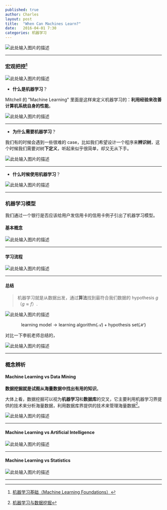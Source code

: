 ```yaml
---
published: true
author: Charles
layout: post
title:  "When Can Machines Learn?"
date:   2016-04-01 7:30
categories: 机器学习 
---
```


![此处输入图片的描述][1]

----------

### 宏观把控[^1]

![此处输入图片的描述][2]

- **什么是机器学习**？

<div class="inline_list">
Mitchell 的 "Machine Learning" 里面是这样来定义机器学习的：<strong>利用经验来改善计算机系统自身的性能</strong>。
</div>

![此处输入图片的描述][3]

----------


- **为什么需要机器学习**？

<div class="inline_list">
我们有的时候会遇到一些很难的 case，比如我们希望设计一个程序来<strong>辨识树</strong>，这个时候我们需要对树<strong>下定义</strong>，听起来似乎很简单，却又无从下手。
</div>

![此处输入图片的描述][4]

----------


- **什么时候使用机器学习**？

![此处输入图片的描述][5]

----------

### 机器学习模型

我们通过一个银行是否应该给用户发信用卡的信用卡例子引出了机器学习模型。


#### 基本概念
![此处输入图片的描述][6]


----------

#### 学习流程
![此处输入图片的描述][7]


----------


#### 总结

> 机器学习就是从数据出发，通过**算法**找到最符合我们数据的 hypothesis $g$（$g \approx f$）.

![此处输入图片的描述][8]

$$\text{learning model} \rightarrow \text{learning algorithm}(\mathcal{A}) + \text{hypothesis set}(\mathcal{H})$$

对比一下李航老师总结的，

![此处输入图片的描述][9]

----------

### 概念辨析

#### Machine Learning vs Data Mining
**数据挖掘就是试图从海量数据中找出有用的知识**。

大体上看，数据挖掘可以视为**机器学习**和**数据库**的交叉，它主要利用机器学习界提供的技术来分析海量数据，利用数据库界提供的技术来管理海量数据[^2]。

![此处输入图片的描述][10]


----------

#### Machine Learning vs Artificial Intelligence
![此处输入图片的描述][11]

----------

#### Machine Learning vs Statistics
![此处输入图片的描述][12]

----------


[^1]: [机器学习基础（Machine Learning Foundations）](https://www.coursera.org/course/ntumlone)
[^2]: [机器学习与数据挖掘](http://wenku.baidu.com/link?url=uGAlJOxGjWmgJ4tD5mJnabjHU1ziMt3OaN8UnMwuPJKfHxpPc93eDnmMdV3fL4SShXstrlcfMFeh-Vgc5JaUlBBdCi21atBUcdz0axRZiO7)


  [1]: http://7xjbdi.com1.z0.glb.clouddn.com/2016-04-03_194735.png
  [2]: http://7xjbdi.com1.z0.glb.clouddn.com/mc_a.png?imageView2/2/w/300
  [3]: http://7xjbdi.com1.z0.glb.clouddn.com/2016-04-03_200749.png
  [4]: http://7xjbdi.com1.z0.glb.clouddn.com/2016-04-03_200613.png
  [5]: http://7xjbdi.com1.z0.glb.clouddn.com/2016-04-03_200945.png
  [6]: http://7xjbdi.com1.z0.glb.clouddn.com/2016-04-03_202929.png
  [7]: http://7xjbdi.com1.z0.glb.clouddn.com/2016-04-03_205722.png
  [8]: http://7xjbdi.com1.z0.glb.clouddn.com/2016-04-03_211027.png
  [9]: http://7xjbdi.com1.z0.glb.clouddn.com/lihang_mmodel.png?imageView2/2/w/300
  [10]: http://7xjbdi.com1.z0.glb.clouddn.com/2016-04-03_213147.png
  [11]: http://7xjbdi.com1.z0.glb.clouddn.com/2016-04-03_213601.png
  [12]: http://7xjbdi.com1.z0.glb.clouddn.com/2016-04-03_213727.png